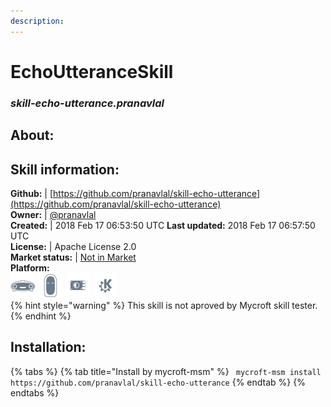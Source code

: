 ```yaml
---    
description:   
---    
```

# EchoUtteranceSkill  
### _skill-echo-utterance.pranavlal_  
## About:  


## Skill information:  
**Github:** | [https://github.com/pranavlal/skill-echo-utterance](https://github.com/pranavlal/skill-echo-utterance)  
**Owner:** | [@pranavlal](https://github.com/pranavlal)  
**Created:** | 2018 Feb 17 06:53:50 UTC  **Last updated:** 2018 Feb 17 06:57:50 UTC  
**License:** | Apache License 2.0  
**Market status:** | [Not in Market](https://market.mycroft.ai/skill/)  
**Platform:**  
 ![](../.gitbook/assets/mark-1-icon.png)  ![](../.gitbook/assets/mark-2-icon.png)  ![](../.gitbook/assets/picroft-icon.png)  ![](../.gitbook/assets/kde.png)   
{% hint style="warning" %}
This skill is not aproved by Mycroft skill tester.
{% endhint %}
    
## Installation:  
{% tabs %}
{% tab title="Install by mycroft-msm" %}
``` mycroft-msm install https://github.com/pranavlal/skill-echo-utterance```
{% endtab %}
  {% endtabs %}
  